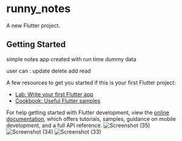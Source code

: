 # runny_notes

A new Flutter project.

## Getting Started

simple notes app created with run time dummy data 

user can :
update
delete
add
read

A few resources to get you started if this is your first Flutter project:

- [Lab: Write your first Flutter app](https://docs.flutter.dev/get-started/codelab)
- [Cookbook: Useful Flutter samples](https://docs.flutter.dev/cookbook)

For help getting started with Flutter development, view the
[online documentation](https://docs.flutter.dev/), which offers tutorials,
samples, guidance on mobile development, and a full API reference.
![Screenshot (35)](https://github.com/user-attachments/assets/f58ddc1e-155b-444b-aba7-7461b96040ff)
![Screenshot (34)](https://github.com/user-attachments/assets/25e6b386-024f-4c7e-b549-80923466ef31)
![Screenshot (33)](https://github.com/user-attachments/assets/2d84e37d-564c-41e5-a690-50681d313152)
